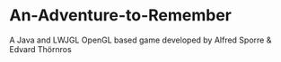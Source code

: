 # An-Adventure-to-Remember
A Java and LWJGL OpenGL based game developed by Alfred Sporre &amp; Edvard Thörnros
